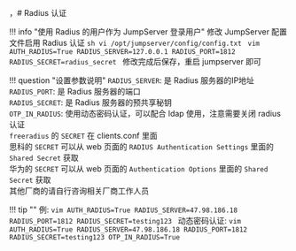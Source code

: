 ，# Radius 认证

!!! info "使用 Radius 的用户作为 JumpServer 登录用户"
    修改 JumpServer 配置文件启用 Radius 认证
    ```sh
    vi /opt/jumpserver/config/config.txt
    ```
    ```vim
    AUTH_RADIUS=True
    RADIUS_SERVER=127.0.0.1
    RADIUS_PORT=1812
    RADIUS_SECRET=radius_secret
    ```
    修改完成后保存，重启 jumpserver 即可

!!! question "设置参数说明"
    `RADIUS_SERVER`:  是 Radius 服务器的IP地址  
    `RADIUS_PORT`:  是 Radius 服务器的端口  
    `RADIUS_SECRET`:  是 Radius 服务器的预共享秘钥  
    `OTP_IN_RADIUS`:  使用动态密码认证，可以配合 ldap 使用，注意需要关闭 radius 认证  
    `freeradius` 的 `SECRET` 在 clients.conf 里面  
    思科的 `SECRET` 可以从 web 页面的 `RADIUS Authentication Settings` 里面的 `Shared Secret` 获取  
    华为的 `SECRET` 可以从 web 页面的 `Authentication Options` 里面的 `Shared Secret` 获取  
    其他厂商的请自行咨询相关厂商工作人员

!!! tip ""
    例:
    ```vim
    AUTH_RADIUS=True
    RADIUS_SERVER=47.98.186.18
    RADIUS_PORT=1812
    RADIUS_SECRET=testing123
    ```
    动态密码认证:
    ```vim
    AUTH_RADIUS=True
    RADIUS_SERVER=47.98.186.18
    RADIUS_PORT=1812
    RADIUS_SECRET=testing123
    OTP_IN_RADIUS=True
    ```
